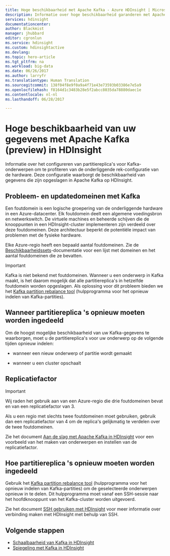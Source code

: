 ```yaml
---
title: Hoge beschikbaarheid met Apache Kafka - Azure HDInsight | Microsoft Docs
description: Informatie over hoge beschikbaarheid garanderen met Apache Kafka in Azure HDInsight. Informatie over het opnieuw verdelen van partitiereplica's in Kafka zodat deze zich bevinden op verschillende foutdomeinen binnen de Azure-regio met HDInsight.
services: hdinsight
documentationcenter: 
author: Blackmist
manager: jhubbard
editor: cgronlun
ms.service: hdinsight
ms.custom: hdinsightactive
ms.devlang: 
ms.topic: hero-article
ms.tgt_pltfrm: na
ms.workload: big-data
ms.date: 06/26/2017
ms.author: larryfr
ms.translationtype: Human Translation
ms.sourcegitcommit: 138f04f8e9f0a9a4f71e43e73593b03386e7e5a9
ms.openlocfilehash: f8164d1c3483b28e5f2abcc8035da78880daec1e
ms.contentlocale: nl-nl
ms.lasthandoff: 06/28/2017

---
```

# <a name="high-availability-of-your-data-with-apache-kafka-preview-on-hdinsight"></a>Hoge beschikbaarheid van uw gegevens met Apache Kafka (preview) in HDInsight

Informatie over het configureren van partitiereplica's voor Kafka-onderwerpen om te profiteren van de onderliggende rek-configuratie van de hardware. Deze configuratie waarborgt de beschikbaarheid van gegevens die zijn opgeslagen in Apache Kafka op HDInsight.

## <a name="fault-and-update-domains-with-kafka"></a>Probleem- en updatedomeinen met Kafka

Een foutdomein is een logische groepering van de onderliggende hardware in een Azure-datacenter. Elk foutdomein deelt een algemene voedingsbron en netwerkswitch. De virtuele machines en beheerde schijven die de knooppunten in een HDInsight-cluster implementeren zijn verdeeld over deze foutdomeinen. Deze architectuur beperkt de potentiële impact van problemen met de fysieke hardware.

Elke Azure-regio heeft een bepaald aantal foutdomeinen. Zie de [Beschikbaarheidssets](../virtual-machines/linux/regions-and-availability.md#availability-sets)-documentatie voor een lijst met domeinen en het aantal foutdomeinen die ze bevatten.

> [!IMPORTANT]
> Kafka is niet bekend met foutdomeinen. Wanneer u een onderwerp in Kafka maakt, is het daarom mogelijk dat alle partitiereplica's in hetzelfde foutdomein worden opgeslagen. Als oplossing voor dit probleem bieden we het [Kafka partition rebalance tool](https://github.com/hdinsight/hdinsight-kafka-tools) (hulpprogramma voor het opnieuw indelen van Kafka-partities).

## <a name="when-to-rebalance-partition-replicas"></a>Wanneer partitiereplica 's opnieuw moeten worden ingedeeld

Om de hoogst mogelijke beschikbaarheid van uw Kafka-gegevens te waarborgen, moet u de partitiereplica's voor uw onderwerp op de volgende tijden opnieuw indelen:

* wanneer een nieuw onderwerp of partitie wordt gemaakt

* wanneer u een cluster opschaalt

## <a name="replication-factor"></a>Replicatiefactor

> [!IMPORTANT]
> Wij raden het gebruik aan van een Azure-regio die drie foutdomeinen bevat en van een replicatiefactor van 3.

Als u een regio met slechts twee foutdomeinen moet gebruiken, gebruik dan een replicatiefactor van 4 om de replica's gelijkmatig te verdelen over de twee foutdomeinen.

Zie het document [Aan de slag met Apache Kafka in HDInsight](hdinsight-apache-kafka-get-started.md) voor een voorbeeld van het maken van onderwerpen en instellen van de replicatiefactor.

## <a name="how-to-rebalance-partition-replicas"></a>Hoe partitiereplica 's opnieuw moeten worden ingedeeld

Gebruik het [Kafka partition rebalance tool](https://github.com/hdinsight/hdinsight-kafka-tools) (hulpprogramma voor het opnieuw indelen van Kafka-partities) om de geselecteerde onderwerpen opnieuw in te delen. Dit hulpprogramma moet vanaf een SSH-sessie naar het hoofdknooppunt van het Kafka-cluster worden uitgevoerd.

Zie het document [SSH gebruiken met HDInsight](hdinsight-hadoop-linux-use-ssh-unix.md) voor meer informatie over verbinding maken met HDInsight met behulp van SSH.

## <a name="next-steps"></a>Volgende stappen

* [Schaalbaarheid van Kafka in HDInsight](hdinsight-apache-kafka-scalability.md)
* [Spiegeling met Kafka in HDInsight](hdinsight-apache-kafka-mirroring.md)
